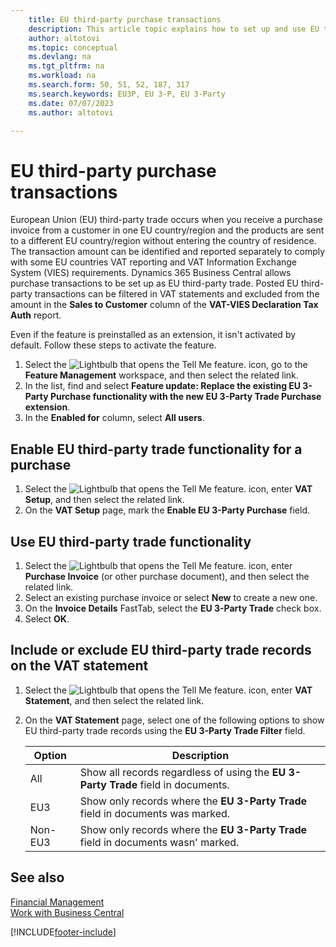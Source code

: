 ```yaml
---
    title: EU third-party purchase transactions
    description: This article topic explains how to set up and use EU third-party purchase transactions.
    author: altotovi    
    ms.topic: conceptual
    ms.devlang: na
    ms.tgt_pltfrm: na
    ms.workload: na
    ms.search.form: 50, 51, 52, 187, 317
    ms.search.keywords: EU3P, EU 3-P, EU 3-Party
    ms.date: 07/07/2023
    ms.author: altotovi

---
```


# EU third-party purchase transactions

European Union (EU) third-party trade occurs when you receive a purchase invoice from a customer in one EU country/region and the products are sent to a different EU country/region without entering the country of residence. The transaction amount can be identified and reported separately to comply with some EU countries VAT reporting and VAT Information Exchange System (VIES) requirements. Dynamics 365 Business Central allows purchase transactions to be set up as EU third-party trade. Posted EU third-party transactions can be filtered in VAT statements and excluded from the amount in the **Sales to Customer** column of the **VAT-VIES Declaration Tax Auth** report. 

Even if the feature is preinstalled as an extension, it isn't activated by default. Follow these steps to activate the feature.  

1.	Select the ![Lightbulb that opens the Tell Me feature.](../../media/ui-search/search_small.png "Tell me what you want to do") icon, go to the **Feature Management** workspace, and then select the related link. 
2.	In the list, find and select **Feature update: Replace the existing EU 3-Party Purchase functionality with the new EU 3-Party Trade Purchase extension**.
3.	In the **Enabled for** column, select **All users**.  

## Enable EU third-party trade functionality for a purchase 

1.	Select the ![Lightbulb that opens the Tell Me feature.](../../media/ui-search/search_small.png "Tell me what you want to do") icon, enter **VAT Setup**, and then select the related link. 
2.	On the **VAT Setup** page, mark the **Enable EU 3-Party Purchase** field. 

## Use EU third-party trade functionality   

1.	Select the ![Lightbulb that opens the Tell Me feature.](../../media/ui-search/search_small.png "Tell me what you want to do") icon, enter **Purchase Invoice** (or other purchase document), and then select the related link. 
2.	Select an existing purchase invoice or select **New** to create a new one. 
3.	On the **Invoice Details** FastTab, select the **EU 3-Party Trade** check box.   
4.	Select **OK**.  

## Include or exclude EU third-party trade records on the VAT statement  

1.	Select the ![Lightbulb that opens the Tell Me feature.](../../media/ui-search/search_small.png "Tell me what you want to do") icon, enter **VAT Statement**, and then select the related link.  
2.	On the **VAT Statement** page, select one of the following options to show EU third-party trade records using the **EU 3-Party Trade Filter** field.   

    | Option | Description | 
    |--------|-------------------------| 
    | All | Show all records regardless of using the **EU 3-Party Trade** field in documents. |  
    | EU3 | Show only records where the **EU 3-Party Trade** field in documents was marked. |   
    | Non-EU3 | Show only records where the **EU 3-Party Trade** field in documents wasn' marked. | 


## See also
[Financial Management](finance.md)  
[Work with Business Central](ui-work-product.md)

[!INCLUDE[footer-include](includes/footer-banner.md)]

